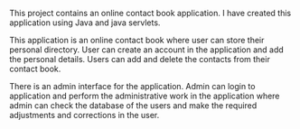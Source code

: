 This project contains an online contact book application. 
I have created this application using Java and java servlets. 


This application is an online contact book where user can store their personal directory. User can create an account in the
application and add the personal details. Users can add and delete the contacts from their contact book.

There is an admin interface for the application. Admin can login to application and perform the administrative work in the
application where admin can check the database of the users and make the required adjustments and corrections in the user.
